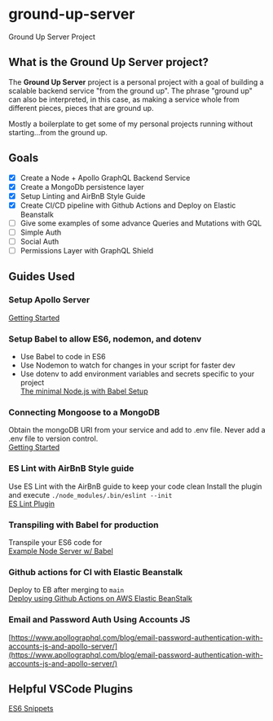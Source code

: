 # ground-up-server
Ground Up Server Project

## What is the Ground Up Server project?
The **Ground Up Server** project is a personal project with a goal of building a scalable backend service "from the ground up". The phrase "ground up" can also be interpreted, in this case, as making a service whole from different pieces, pieces that are ground up. 

Mostly a boilerplate to get some of my personal projects running without starting...from the ground up.

## Goals
- [X] Create a Node + Apollo GraphQL Backend Service
- [X] Create a MongoDb persistence layer
- [X] Setup Linting and AirBnB Style Guide
- [X] Create CI/CD pipeline with Github Actions and Deploy on Elastic Beanstalk
- [ ] Give some examples of some advance Queries and Mutations with GQL
- [ ] Simple Auth
- [ ] Social Auth
- [ ] Permissions Layer with GraphQL Shield

## Guides Used
### Setup Apollo Server
[Getting Started](https://www.apollographql.com/docs/apollo-server/getting-started/)

### Setup Babel to allow ES6, nodemon, and dotenv
- Use Babel to code in ES6
- Use Nodemon to watch for changes in your script for faster dev
- Use dotenv to add environment variables and secrets specific to your project  
[The minimal Node.js with Babel Setup](https://www.robinwieruch.de/minimal-node-js-babel-setup)

### Connecting Mongoose to a MongoDB
Obtain the mongoDB URI from your service and add to .env file. Never add a .env file to version control.  
[Getting Started](https://mongoosejs.com/docs/index.html)

### ES Lint with AirBnB Style guide
Use ES Lint with the AirBnB guide to keep your code clean
Install the plugin and execute `./node_modules/.bin/eslint --init`  
[ES Lint Plugin](https://github.com/babel/example-node-server)

### Transpiling with Babel for production
Transpile your ES6 code for  
[Example Node Server w/ Babel](https://mongoosejs.com/docs/index.html)

### Github actions for CI with Elastic Beanstalk
Deploy to EB after merging to `main`  
[Deploy using Github Actions on AWS Elastic BeanStalk](https://medium.com/javascript-in-plain-english/deploy-using-github-actions-on-aws-elastic-beanstalk-c23ecd35776d)

### Email and Password Auth Using Accounts JS
[https://www.apollographql.com/blog/email-password-authentication-with-accounts-js-and-apollo-server/](https://www.apollographql.com/blog/email-password-authentication-with-accounts-js-and-apollo-server/)

## Helpful VSCode Plugins
[ES6 Snippets](https://marketplace.visualstudio.com/items?itemName=xabikos.JavaScriptSnippets)
